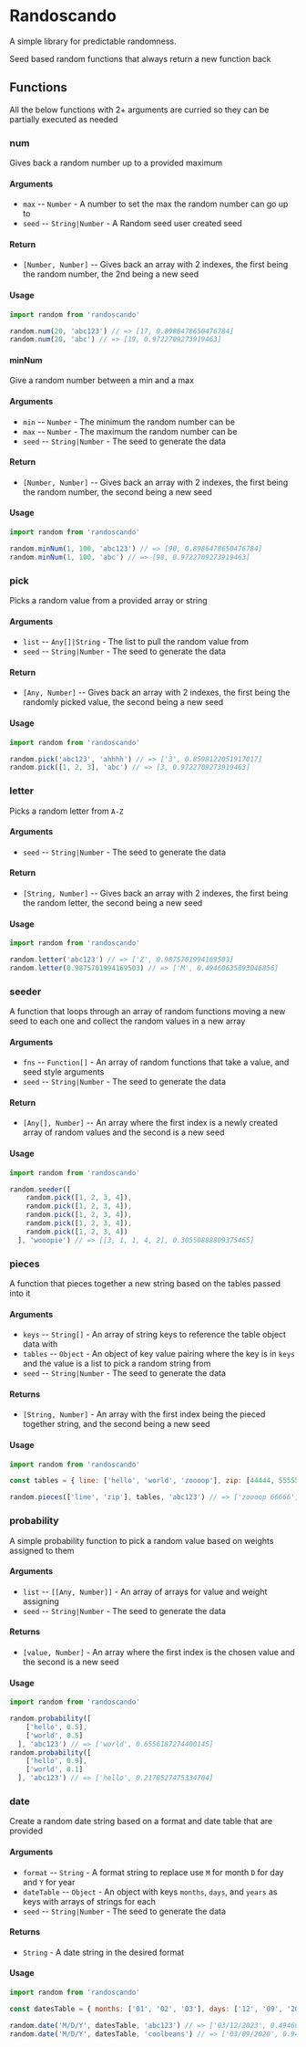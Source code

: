 # Randoscando
A simple library for predictable randomness.

Seed based random functions that always return a new function back

## Functions

All the below functions with 2+ arguments are curried so they can be partially executed as needed

### num
Gives back a random number up to a provided maximum

#### Arguments
- `max` -- `Number` - A number to set the max the random number can go up to
- `seed` -- `String|Number` - A Random seed user created seed


#### Return
- `[Number, Number]` -- Gives back an array with 2 indexes, the first being the random number, the 2nd being a new seed
#### Usage
```js
import random from 'randoscando'

random.num(20, 'abc123') // => [17, 0.8986478650476784]
random.num(20, 'abc') // => [19, 0.9722709273919463]
```

#### minNum
Give a random number between a min and a max

#### Arguments
- `min` -- `Number` - The minimum the random number can be
- `max` -- `Number` - The maximum the random number can be
- `seed` -- `String|Number` - The seed to generate the data

#### Return
- `[Number, Number]` -- Gives back an array with 2 indexes, the first being the random number, the second being a new seed

#### Usage
```js
import random from 'randoscando'

random.minNum(1, 100, 'abc123') // => [90, 0.8986478650476784]
random.minNum(1, 100, 'abc') // => [98, 0.9722709273919463]
```

### pick
Picks a random value from a provided array or string

#### Arguments
- `list` -- `Any[]|String` - The list to pull the random value from
- `seed` -- `String|Number` - The seed to generate the data

#### Return
- `[Any, Number]` -- Gives back an array with 2 indexes, the first being the randomly picked value, the second being a new seed

#### Usage
```js
import random from 'randoscando'

random.pick('abc123', 'ahhhh') // => ['3', 0.8598122051917017]
random.pick([1, 2, 3], 'abc') // => [3, 0.9722709273919463]
```

### letter
Picks a random letter from `A-Z`

#### Arguments
- `seed` -- `String|Number` - The seed to generate the data

#### Return
- `[String, Number]` -- Gives back an array with 2 indexes, the first being the random letter, the second being a new seed

#### Usage
```js
import random from 'randoscando'

random.letter('abc123') // => ['Z', 0.9875701994169503]
random.letter(0.9875701994169503) // => ['M', 0.49460635893046856]
```

### seeder
A function that loops through an array of random functions moving a new seed to each one and collect the random values in a new array

#### Arguments
- `fns` -- `Function[]` - An array of random functions that take a value, and seed style arguments
- `seed` -- `String|Number` - The seed to generate the data

#### Return
- `[Any[], Number]` -- An array where the first index is a newly created array of random values and the second is a new seed

#### Usage
```js
import random from 'randoscando'

random.seeder([
    random.pick([1, 2, 3, 4]),
    random.pick([1, 2, 3, 4]),
    random.pick([1, 2, 3, 4]),
    random.pick([1, 2, 3, 4]),
    random.pick([1, 2, 3, 4])
  ], 'wooopie') // => [[3, 1, 1, 4, 2], 0.30550888809375465]
```

### pieces
A function that pieces together a new string based on the tables passed into it

#### Arguments
- `keys` -- `String[]` - An array of string keys to reference the table object data with
- `tables` -- `Object` - An object of key value pairing where the key is in `keys` and the value is a list to pick a random string from
- `seed` -- `String|Number` - The seed to generate the data

#### Returns
- `[String, Number]` - An array with the first index being the pieced together string, and the second being a new seed

#### Usage
```js
import random from 'randoscando'

const tables = { line: ['hello', 'world', 'zoooop'], zip: [44444, 55555, 66666] }

random.pieces(['line', 'zip'], tables, 'abc123') // => ['zoooop 66666', 0.9875701994169503]
```

### probability
A simple probability function to pick a random value based on weights assigned to them

#### Arguments
- `list` -- `[[Any, Number]]` - An array of arrays for value and weight assigning
- `seed` -- `String|Number` - The seed to generate the data

#### Returns
- `[value, Number]` - An array where the first index is the chosen value and the second is a new seed

#### Usage
```js
import random from 'randoscando'

random.probability([
    ['hello', 0.5],
    ['world', 0.5]
  ], 'abc123') // => ['world', 0.6556187274400145]
random.probability([
    ['hello', 0.9],
    ['world', 0.1]
  ], 'abc123') // => ['hello', 0.2178527475334704]
```

### date
Create a random date string based on a format and date table that are provided

#### Arguments
- `format` -- `String` - A format string to replace use `M` for month `D` for day and `Y` for year
- `dateTable` -- `Object` - An object with keys `months`, `days`, and `years` as keys with arrays of strings for each
- `seed` -- `String|Number` - The seed to generate the data

#### Returns
- `String` - A date string in the desired format

#### Usage
```js
import random from 'randoscando'

const datesTable = { months: ['01', '02', '03'], days: ['12', '09', '20'], years: ['2010', '2023', '2020'] }

random.date('M/D/Y', datesTable, 'abc123') // => ['03/12/2023', 0.49460635893046856]
random.date('M/D/Y', datesTable, 'coolbeans') // => ['03/09/2020', 0.9407318972516805]
```
